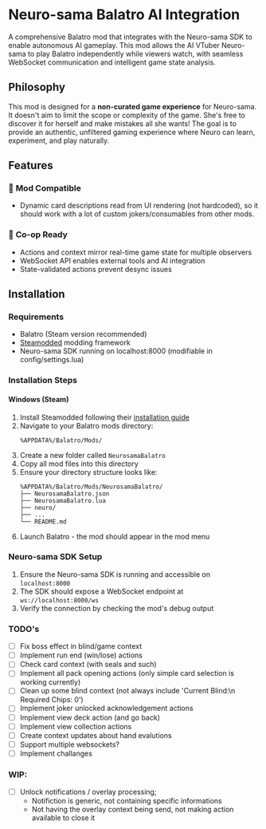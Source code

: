 # Neuro-sama Balatro AI Integration

A comprehensive Balatro mod that integrates with the Neuro-sama SDK to enable autonomous AI gameplay. This mod allows the AI VTuber Neuro-sama to play Balatro independently while viewers watch, with seamless WebSocket communication and intelligent game state analysis.

## Philosophy

This mod is designed for a **non-curated game experience** for Neuro-sama. It doesn't aim to limit the scope or complexity of the game. She's free to discover it for herself and make mistakes all she wants! The goal is to provide an authentic, unfiltered gaming experience where Neuro can learn, experiment, and play naturally.

## Features

### 🔧 **Mod Compatible**
- Dynamic card descriptions read from UI rendering (not hardcoded), so it should work with a lot of custom jokers/consumables from other mods.

### 🤝 **Co-op Ready**
- Actions and context mirror real-time game state for multiple observers
- WebSocket API enables external tools and AI integration
- State-validated actions prevent desync issues

## Installation

### Requirements

- Balatro (Steam version recommended)
- [Steamodded](https://github.com/Steamopollys/Steamodded) modding framework
- Neuro-sama SDK running on localhost:8000 (modifiable in config/settings.lua)

### Installation Steps

#### Windows (Steam)
1. Install Steamodded following their [installation guide](https://github.com/Steamopollys/Steamodded#installation)
2. Navigate to your Balatro mods directory:
   ```
   %APPDATA%/Balatro/Mods/
   ```
3. Create a new folder called `NeurosamaBalatro`
4. Copy all mod files into this directory
5. Ensure your directory structure looks like:
   ```
   %APPDATA%/Balatro/Mods/NeurosamaBalatro/
   ├── NeurosamaBalatro.json
   ├── NeurosamaBalatro.lua
   ├── neuro/
   ├── ...
   └── README.md
   ```
6. Launch Balatro - the mod should appear in the mod menu

### Neuro-sama SDK Setup

1. Ensure the Neuro-sama SDK is running and accessible on `localhost:8000`
2. The SDK should expose a WebSocket endpoint at `ws://localhost:8000/ws`
3. Verify the connection by checking the mod's debug output



### TODO's
- [ ] Fix boss effect in blind/game context
- [ ] Implement run end (win/lose) actions
- [ ] Check card context (with seals and such)
- [ ] Implement all pack opening actions (only simple card selection is working currently)
- [ ] Clean up some blind context (not always include 'Current Blind:\n Required Chips: 0')
- [ ] Implement joker unlocked acknowledgement actions
- [ ] Implement view deck action (and go back)
- [ ] Implement view collection actions
- [ ] Create context updates about hand evalutions
- [ ] Support multiple websockets?
- [ ] Implement challanges

### WIP:
- [ ] Unlock notifications / overlay processing;
   - Notifiction is generic, not containing specific informations
   - Not having the overlay context being send, not making action available to close it